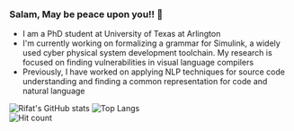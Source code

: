 ### Salam, May be peace upon you!! 👋

- I am a PhD student at University of Texas at Arlington
- I'm currently working on formalizing a grammar for Simulink, a widely used cyber physical system development toolchain. My research is focused on finding vulnerabilities in visual language compilers
- Previously, I have worked on applying NLP techniques for source code understanding and finding a common representation for code and natural language


![Rifat's GitHub stats](https://github-readme-stats-git-master-rifatarefin.vercel.app/api?username=rifatarefin&show_icons=true&hide_rank=true)
![Top Langs](https://github-readme-stats.vercel.app/api/top-langs/?username=rifatarefin&hide=html&layout=compact)
<br>
![Hit count](https://komarev.com/ghpvc/?username=rifatarefin&color=green)

<!--
**rifatarefin/rifatarefin** is a ✨ _special_ ✨ repository because its `README.md` (this file) appears on your GitHub profile.

Here are some ideas to get you started:

- 🔭 I’m currently working on ...
- 🌱 I’m currently learning ...
- 👯 I’m looking to collaborate on ...
- 🤔 I’m looking for help with ...
- 💬 Ask me about ...
- 📫 How to reach me: ...
- 😄 Pronouns: ...
- ⚡ Fun fact: ...
-->
